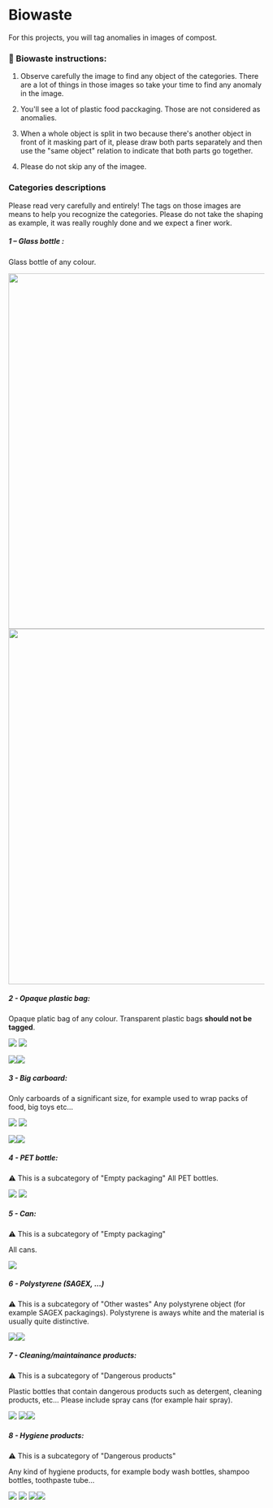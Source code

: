 # Biowaste

For this projects, you will tag anomalies in images of compost.

### :page_facing_up: Biowaste instructions:

1. Observe carefully the image to find any object of the categories. There are a lot of things in those images so take your time to find any anomaly in the image.

2. You'll see a lot of plastic food pacckaging. Those are not considered as anomalies.

3. When a whole object is split in two because there's another object in front of it masking part of it, please draw both parts separately and then use the "same object" relation to indicate that both parts go together.

4. Please do not skip any of the imagee.


### Categories descriptions
Please read very carefully and entirely!
The tags on those images are means to help you recognize the categories. Please do not take the shaping as example, it was really roughly done and we expect a finer work.

##### 1 – Glass bottle :
Glass bottle of any colour.

<img src="images/biowaste/glass_bottle1.png" width="700">
<img src="images/biowaste/glass_bottle2.png" width="700">


##### 2 - Opaque plastic bag:

Opaque platic bag of any colour.
Transparent plastic bags **should not be tagged**.

<img src="images/biowaste/opaque_plastic_bag1.png">
<img src="images/biowaste/opaque_plastic_bag2.png">

<img src="images/biowaste/opaque_plastic_bag4.png"><img src="images/biowaste/opaque_plastic_bag3.png">

##### 3 - Big carboard:

Only carboards of a significant size, for example used to wrap packs of food, big toys etc...

<img src="images/biowaste/big_cardboard1.png">
<img src="images/biowaste/big_cardboard4.png">

<img src="images/biowaste/big_cardboard3.png"><img src="images/biowaste/big_cardboard2.png">

##### 4 - PET bottle:
:warning: This is a subcategory of "Empty packaging"
All PET bottles.

<img src="images/biowaste/pet_bottle1.png">
<img src="images/biowaste/pet_bottle2.png">

##### 5 - Can:
:warning: This is a subcategory of "Empty packaging"

All cans.

<img src="images/biowaste/can1.png">

##### 6 - Polystyrene (SAGEX, ...)
:warning: This is a subcategory of "Other wastes"
Any polystyrene object (for example SAGEX packagings). Polystyrene is aways white and the material is usually quite distinctive.

<img src="images/biowaste/polystyrene1.png"><img src="images/biowaste/polystyrene2.png">


##### 7 - Cleaning/maintainance products:
:warning: This is a subcategory of "Dangerous products"

Plastic bottles that contain dangerous products such as detergent, cleaning products, etc...
Please include spray cans (for example hair spray).

<img src="images/biowaste/maintainance_products3.png">
<img src="images/biowaste/maintainance_products2.png"><img src="images/biowaste/maintainance_products1.png">


##### 8 - Hygiene products:
:warning: This is a subcategory of "Dangerous products"

Any kind of hygiene products, for example body wash bottles, shampoo bottles, toothpaste tube...

<img src="images/biowaste/hygiene_products4.png">
<img src="images/biowaste/hygiene_products1.png">
<img src="images/biowaste/hygiene_products2.png"><img src="images/biowaste/hygiene_products3.png">
